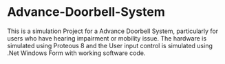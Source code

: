 # Advance-Doorbell-System
 This is a simulation Project for a Advance Doorbell System, particularly for users who have hearing impairment or mobility issue. The hardware is simulated using Proteous 8 and the User input control is simulated using .Net Windows Form with working software code.
